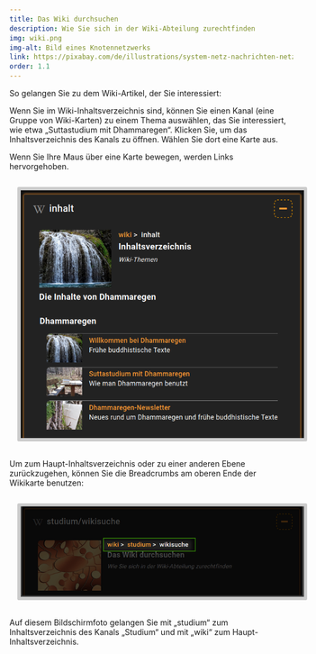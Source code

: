 ```yaml
---
title: Das Wiki durchsuchen
description: Wie Sie sich in der Wiki-Abteilung zurechtfinden
img: wiki.png
img-alt: Bild eines Knotennetzwerks
link: https://pixabay.com/de/illustrations/system-netz-nachrichten-netzwerk-927154/
order: 1.1
---
```


So gelangen Sie zu dem Wiki-Artikel, der Sie interessiert:

Wenn Sie im Wiki-Inhaltsverzeichnis sind, können Sie einen Kanal (eine Gruppe von Wiki-Karten) zu einem Thema auswählen, das Sie interessiert, wie etwa „Suttastudium mit Dhammaregen“. Klicken Sie, um das Inhaltsverzeichnis des Kanals zu öffnen. Wählen Sie dort eine Karte aus. 

Wenn Sie Ihre Maus über eine Karte bewegen, werden Links hervorgehoben. 

<style>
.my-img {
  margin: 1.0em;
  padding: 0.4em; 
  border-radius: 0.2em; 
  background: #cccccc;"
}
</style>
<img src="img/toc.png" alt="Bildschirmfoto des Inhaltsverzeichnisses" class="my-img">

Um zum Haupt-Inhaltsverzeichnis oder zu einer anderen Ebene zurückzugehen, können Sie die Breadcrumbs am oberen Ende der Wikikarte benutzen: 

<img src="img/breadcrumb.png" alt="Bildschirmfoto Breadcrumbs" class="my-img">

Auf diesem Bildschirmfoto gelangen Sie mit „studium“ zum Inhaltsverzeichnis des Kanals „Studium“ und mit „wiki“ zum Haupt-Inhaltsverzeichnis. 